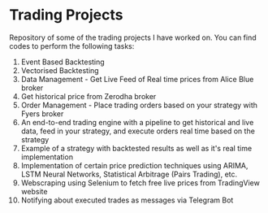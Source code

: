 # Trading Projects

Repository of some of the trading projects I have worked on. You can find codes to perform the following tasks:

1. Event Based Backtesting
2. Vectorised Backtesting
3. Data Management - Get Live Feed of Real time prices from Alice Blue broker
4. Get historical price from Zerodha broker
5. Order Management - Place trading orders based on your strategy with Fyers broker
6. An end-to-end trading engine with a pipeline to get historical and live data, feed in your strategy, and execute orders real time based on the strategy
7. Example of a strategy with backtested results as well as it's real time implementation
8. Implementation of certain price prediction techniques using ARIMA, LSTM Neural Networks, Statistical Arbitrage (Pairs Trading), etc.
9. Webscraping using Selenium to fetch free live prices from TradingView website
10. Notifying about executed trades as messages via Telegram Bot
